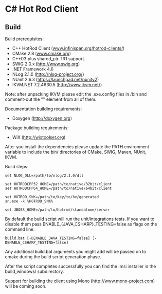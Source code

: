 # C# Hot Rod Client #

## Build ##
Build prerequisites:

* C++ HotRod Client (www.infinispan.org/hotrod-clients/)
* CMake 2.8 (www.cmake.org)
* C++03 plus shared_ptr TR1 support.
* SWIG 2.0.x (http://www.swig.org)
* .NET Framework 4.0
* NLog 2.1.0 (http://nlog-project.org/)
* NUnit 2.6.3 (https://launchpad.net/nunitv2)
* IKVM.NET 7.2.4630.5 (http://www.ikvm.net/)

Note: after unpacking IKVM please edit the .exe.config files in <ikvm-root>/bin
and comment-out the "<supportedRuntime version="v2.0.50727"/>" element from all
of them.

Documentation building requirements:
* Doxygen (http://doxygen.org)

Package building requirements:
* WiX (http://wixtoolset.org)

After you install the dependencies please update the PATH environment
variable to include the bin/ directories of CMake, SWIG, Maven, NUnit, IKVM.

Build steps:

    set NLOG_DLL=/path/to/nlog/2.1.0/dll
    
    set HOTRODCPP32_HOME=/path/to/native/32bit/client
    set HOTRODCPP64_HOME=/path/to/native/64bit/client
    
    set HOTROD_SNK=/path/to/key/to/be/generated
    sn.exe -k %HOTROD_SNK%

    set JBOSS_HOME=/path/to/hotrod/standalone/server

By default the build script will run the unit/integrations tests. If
you want to disable them pass ENABLE_{JAVA,CSHARP}_TESTING=false as flags
on the command line:

    build.bat [-DENABLE_JAVA_TESTING=false] [-DENABLE_CSHARP_TESTING=false]

Any additional build.bat arguments you might add will be passed on to cmake
during the build script generation phase.

After the script completes successfully you can find the .msi installer in
the build_windows/ subdirectory.

Support for building the client using Mono (http://www.mono-project.com) will
be coming soon.